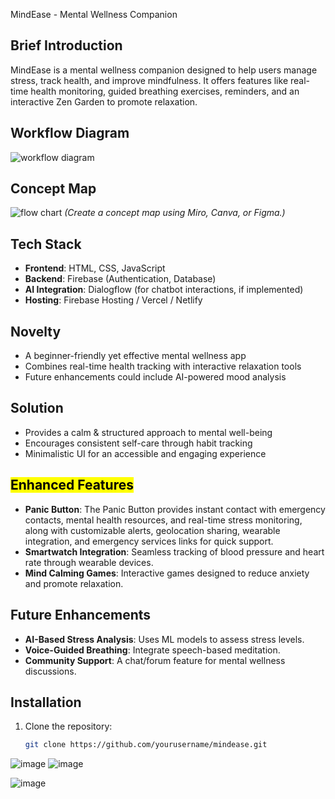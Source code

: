  MindEase - Mental Wellness Companion

## Brief Introduction
MindEase is a mental wellness companion designed to help users manage stress, track health, and improve mindfulness. It offers features like real-time health monitoring, guided breathing exercises, reminders, and an interactive Zen Garden to promote relaxation.

## Workflow Diagram
![workflow diagram](https://github.com/user-attachments/assets/ee75b23e-48b8-4b34-b603-fd39baf3dad4)


## Concept Map
![flow chart](https://github.com/user-attachments/assets/7fb9ae9d-c895-4bec-af5a-f518be578db3)
*(Create a concept map using Miro, Canva, or Figma.)*

## Tech Stack
- **Frontend**: HTML, CSS, JavaScript
- **Backend**: Firebase (Authentication, Database)
- **AI Integration**: Dialogflow (for chatbot interactions, if implemented)
- **Hosting**: Firebase Hosting / Vercel / Netlify

## Novelty
- A beginner-friendly yet effective mental wellness app
- Combines real-time health tracking with interactive relaxation tools
- Future enhancements could include AI-powered mood analysis

## Solution
- Provides a calm & structured approach to mental well-being
- Encourages consistent self-care through habit tracking
- Minimalistic UI for an accessible and engaging experience

## <mark>Enhanced Features</mark>
- **Panic Button**: The Panic Button provides instant contact with emergency contacts, mental health resources, and real-time stress monitoring, along with customizable alerts, geolocation sharing, wearable integration, and emergency services links for quick support.
- **Smartwatch Integration**: Seamless tracking of blood pressure and heart rate through wearable devices.
- **Mind Calming Games**: Interactive games designed to reduce anxiety and promote relaxation.

## Future Enhancements
- **AI-Based Stress Analysis**: Uses ML models to assess stress levels.
- **Voice-Guided Breathing**: Integrate speech-based meditation.
- **Community Support**: A chat/forum feature for mental wellness discussions.

## Installation
1. Clone the repository:
   ```bash
   git clone https://github.com/yourusername/mindease.git

 ![image](https://github.com/user-attachments/assets/e4b6e30a-f7e2-4f9d-b8a9-1278d60100db)
![image](https://github.com/user-attachments/assets/e8b64588-27f4-41aa-b33a-9fc1fe9c7e1d)

![image](https://github.com/user-attachments/assets/3baf4d98-ca6e-4034-9cc0-38c7dd51977f)


